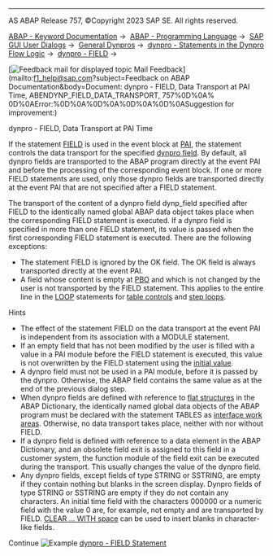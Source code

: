  

* * *

AS ABAP Release 757, ©Copyright 2023 SAP SE. All rights reserved.

[ABAP - Keyword Documentation](javascript:call_link\('abenabap.htm'\)) →  [ABAP - Programming Language](javascript:call_link\('abenabap_reference.htm'\)) →  [SAP GUI User Dialogs](javascript:call_link\('abenabap_screens.htm'\)) →  [General Dynpros](javascript:call_link\('abenabap_dynpros.htm'\)) →  [dynpro - Statements in the Dynpro Flow Logic](javascript:call_link\('abenabap_dynpros_dynpro_statements.htm'\)) →  [dynpro - FIELD](javascript:call_link\('dynpfield.htm'\)) → 

 [![](Mail.gif?object=Mail.gif&sap-language=EN "Feedback mail for displayed topic") Mail Feedback](mailto:f1_help@sap.com?subject=Feedback on ABAP Documentation&body=Document: dynpro - FIELD, Data Transport at PAI Time, ABENDYNP_FIELD_DATA_TRANSPORT, 757%0D%0A%
0D%0AError:%0D%0A%0D%0A%0D%0A%0D%0ASuggestion for improvement:)

dynpro - FIELD, Data Transport at PAI Time

If the statement [FIELD](javascript:call_link\('dynpfield.htm'\)) is used in the event block at [PAI](javascript:call_link\('abenpai_glosry.htm'\) "Glossary Entry"), the statement controls the data transport for the specified [dynpro field](javascript:call_link\('abendynpro_field_glosry.htm'\) "Glossary Entry"). By default, all dynpro fields are transported to the ABAP program directly at the event PAI and before the processing of the corresponding event block. If one or more FIELD statements are used, only those dynpro fields are transported directly at the event PAI that are not specified after a FIELD statement.

The transport of the content of a dynpro field dynp\_field specified after FIELD to the identically named global ABAP data object takes place when the corresponding FIELD statement is executed. If a dynpro field is specified in more than one FIELD statement, its value is passed when the first corresponding FIELD statement is executed. There are the following exceptions:

-   The statement FIELD is ignored by the OK field. The OK field is always transported directly at the event PAI.
-   A field whose content is empty at [PBO](javascript:call_link\('abenpbo_glosry.htm'\) "Glossary Entry") and which is not changed by the user is not transported by the FIELD statement. This applies to the entire line in the [LOOP](javascript:call_link\('dynploop.htm'\)) statements for [table controls](javascript:call_link\('abentable_control_glosry.htm'\) "Glossary Entry") and [step loops](javascript:call_link\('abenstep_loop_glosry.htm'\) "Glossary Entry").

Hints

-   The effect of the statement FIELD on the data transport at the event PAI is independent from its association with a MODULE statement.
-   If an empty field that has not been modified by the user is filled with a value in a PAI module before the FIELD statement is executed, this value is not overwritten by the FIELD statement using the [initial value](javascript:call_link\('abeninitial_value_glosry.htm'\) "Glossary Entry").
-   A dynpro field must not be used in a PAI module, before it is passed by the dynpro. Otherwise, the ABAP field contains the same value as at the end of the previous dialog step.
-   When dynpro fields are defined with reference to [flat structures](javascript:call_link\('abenflat_structure_glosry.htm'\) "Glossary Entry") in the ABAP Dictionary, the identically named global data objects of the ABAP program must be declared with the statement TABLES as [interface work areas](javascript:call_link\('abeninterface_work_area_glosry.htm'\) "Glossary Entry"). Otherwise, no data transport takes place, neither with nor without FIELD.
-   If a dynpro field is defined with reference to a data element in the ABAP Dictionary, and an obsolete field exit is assigned to this field in a customer system, the function module of the field exit can be executed during the transport. This usually changes the value of the dynpro field.
-   Any dynpro fields, except fields of type STRING or SSTRING, are empty if they contain nothing but blanks in the screen display. Dynpro fields of type STRING or SSTRING are empty if they do not contain any characters. An initial time field with the characters 000000 or a numeric field with the value 0 are, for example, not empty and are transported by FIELD. [CLEAR ... WITH space](javascript:call_link\('abapclear.htm'\)) can be used to insert blanks in character-like fields.

Continue
![Example](exa.gif "Example") [dynpro - FIELD Statement](javascript:call_link\('abendynpro_field_abexa.htm'\))